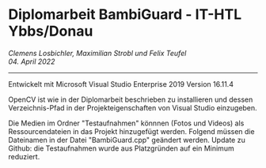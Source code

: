 # Diplomarbeit BambiGuard - IT-HTL Ybbs/Donau

*Clemens Losbichler, Maximilian Strobl und Felix Teufel \
04. April 2022*

---

Entwickelt mit Microsoft Visual Studio Enterprise 2019 Version 16.11.4

OpenCV ist wie in der Diplomarbeit beschrieben zu installieren und dessen Verzeichnis-Pfad in der Projekteigenschaften von Visual Studio einzugeben. 

Die Medien im Ordner "Testaufnahmen" könnnen (Fotos und Videos) als Ressourcendateien in das Projekt hinzugefügt werden. Folgend müssen die Dateinamen in der Datei "BambiGuard.cpp" geändert werden. 
Update zu Github: die Testaufnahmen wurde aus Platzgründen auf ein Minimum reduziert. 